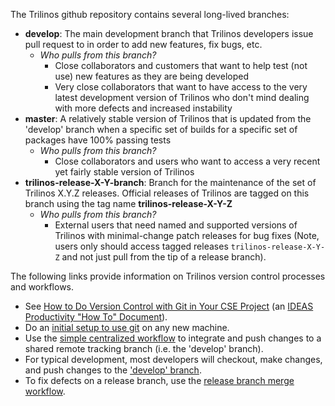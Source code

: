 The Trilinos github repository contains several long-lived branches:

* **develop**: The main development branch that Trilinos developers issue pull request to in order to add new features, fix bugs, etc.
  * _Who pulls from this branch?_
    * Close collaborators and customers that want to help test (not use) new features as they are being developed
    * Very close collaborators that want to have access to the very latest development version of Trilinos who don't mind dealing with more defects and increased instability
* **master**: A relatively stable version of Trilinos that is updated from the 'develop' branch when a specific set of builds for a specific set of packages have 100% passing tests
  * _Who pulls from this branch?_
    * Close collaborators and users who want to access a very recent yet fairly stable version of Trilinos
* **trilinos-release-X-Y-branch**: Branch for the maintenance of the set of Trilinos X.Y.Z releases.  Official releases of Trilinos are tagged on this branch using the tag name **trilinos-release-X-Y-Z**
  * _Who pulls from this branch?_
    * External users that need named and supported versions of Trilinos with minimal-change patch releases for bug fixes (Note, users only should access tagged releases `trilinos-release-X-Y-Z` and not just pull from the tip of a release branch).

The following links provide information on Trilinos version control processes and workflows.

* See [How to Do Version Control with Git in Your CSE Project](http://ideas-productivity.org/wordpress/wp-content/uploads/2015/04/IDEAS-VCHowToVersionControlwithGit-V0.2.pdf) (an [IDEAS Productivity "How To" Document](https://ideas-productivity.org/resources/howtos/)).
* Do an [initial setup to use git](https://github.com/trilinos/Trilinos/wiki/VC-|-Initial-Git-Setup) on any new machine.
* Use the [simple centralized workflow](https://github.com/trilinos/Trilinos/wiki/VC-|-Simple-Centralized-Workflow) to integrate and push changes to a shared remote tracking branch (i.e. the 'develop' branch).
* For typical development, most developers will checkout, make changes, and push changes to the ['develop' branch](https://github.com/trilinos/Trilinos/wiki/VC-|-'develop'-'master'-workflow).
* To fix defects on a release branch, use the [release branch merge workflow](???).

<!--- We have not agreed to how multiple git repos will be handled yet.  See Trilinos GitHub Issue #452

* Use the tools gitdist and checkin-test.py to help work with [Trilinos and extra repositories](???) (e.g. [inserted packages](https://docs.google.com/document/d/1fLSz7FM8hzmIfr84jQ9B9-C7eXhdLBu0aUyXfKS3XCU/edit#bookmark=id.nnw9n1fjkn34) like Sundance, CTrilinos, ForTrilinos, Mesquite and MOOCHO as well as [extra packages](https://docs.google.com/document/d/1fLSz7FM8hzmIfr84jQ9B9-C7eXhdLBu0aUyXfKS3XCU/edit#bookmark=id.x7n2akjjfrim) in repos like preCopyrightTrilinos).

--->